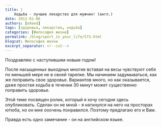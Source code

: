 ```yaml
---
title: |
    Ходьба - лучшее лекарство для мужчин! (англ.)
date: 2012-01-06
authors: [eXeed]
tags: [здоровье, лекарство, ходьба]
categories: [Философия жизни]
permalink: /blog/sport_in_your_life/573.html
blogcat: Философия жизни
excerpt_separator: <!--cut-->
---
```


Поздравляю с наступившим новым годом!

После насыщенных выходных многие вставая на весы чувствуют себя по меньшей мере не в своей тарелке. Мы начинаем задумываться, как же поправить свое здоровье. Вариантов много, но как оказывается, даже простая ходьба в течении 30 минут может существенно поправить здоровье.

Этой теме посвящен ролик, который я хочу сегодня здесь опубликовать. Сделан он не мной - я наткнулся на него на просторах ютюба, но он мне ооочень понравился. Поэтому предлагаю его и Вам. 

Правда есть одно замечание - он на английском языке.

<object width="560" height="315"><param name="movie" value="http://www.youtube.com/v/aUaInS6HIGo?version=3&amp;hl=ru_RU"></param><param name="allowFullScreen" value="true"></param><param name="allowscriptaccess" value="always"></param><embed src="http://www.youtube.com/v/aUaInS6HIGo?version=3&amp;hl=ru_RU" type="application/x-shockwave-flash" width="560" height="315" allowscriptaccess="always" allowfullscreen="true"></embed></object>
